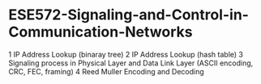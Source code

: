 # ESE572-Signaling-and-Control-in-Communication-Networks

1 IP Address Lookup (binaray tree)
2 IP Address Lookup (hash table)
3 Signaling process in Physical Layer and Data Link Layer (ASCII encoding, CRC, FEC, framing)
4 Reed Muller Encoding and Decoding
